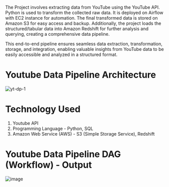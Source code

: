 The Project involves extracting data from YouTube using the YouTube API. Python is used to transform the collected raw data. It is deployed on Airflow with EC2 instance for automation. The final transformed data is stored on Amazon S3 for easy access and backup. Additionally, the project loads the structured/tabular data into Amazon Redshift for further analysis and querying, creating a comprehensive data pipeline.

This end-to-end pipeline ensures seamless data extraction, transformation, storage, and integration, enabling valuable insights from YouTube data to be easily accessible and analyzed in a structured format.

# Youtube Data Pipeline Architecture
![yt-dp-1](https://github.com/riti215/Youtube_Data_Pipeline/assets/57587827/ef0732a1-605d-478e-af65-5a84d540a6a7)

# Technology Used
1. Youtube API
2. Programming Language - Python, SQL
3. Amazon Web Service (AWS) - S3 (Simple Storage Service), Redshift


# Youtube Data Pipeline DAG (Workflow) - Output
![image](https://github.com/riti215/Youtube_Data_Pipeline/assets/57587827/9e18f305-2796-4ed5-bfe5-8d29f9e7064b)
